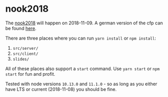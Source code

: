 nook2018
===

The [nook2018](https://metanook.de/2018) will happen on 2018-11-09.
A german version of the cfp can be found [here](https://metanook.de/2018/cfp).

There are three places where you can run `yarn install` or `npm install`:

1. `src/server/`
2. `src/client/`
3. `slides/`

All of these places also support a `start` command. Use `yarn start` or `npm start` for fun and profit.

Tested with node versions `10.13.0` and `11.1.0` - so as long as you either have LTS or current (2018-11-08) you should be fine.